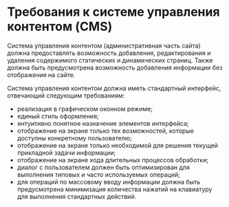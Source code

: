# Требования к системе управления контентом (CMS)

Система управления контентом (административная часть сайта) должна предоставлять возможность добавления, редактирования и удаления содержимого статических и динамических страниц. Также должна быть предусмотрена возможность добавления информации без отображения на сайте.

Система управления контентом должна иметь стандартный интерфейс, отвечающий следующим требованиям:
* реализация в графическом оконном режиме;
* единый стиль оформления;
* интуитивно понятное назначение элементов интерфейса;
* отображение на экране только тех возможностей, которые доступны конкретному пользователю;
* отображение на экране только необходимой для решения текущей прикладной задачи информации;
* отображение на экране хода длительных процессов обработки;
* диалог с пользователем должен быть оптимизирован для выполнения типовых и часто используемых операций;
* для операций по массовому вводу информации должна быть предусмотрена минимизация количества нажатий на клавиатуру для выполнения стандартных действий.
